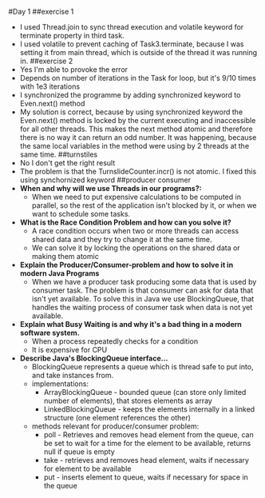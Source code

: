 #Day 1
##exercise 1
* I used Thread.join to sync thread execution and volatile keyword for terminate property in third task.
* I used volatile to prevent caching of Task3.terminate, because I was setting it from main thread, which is outside of the thread it was running in.
##exercise 2
* Yes I'm able to provoke the error
* Depends on number of iterations in the Task for loop, but it's 9/10 times with 1e3 iterations
* I synchronized the programme by adding synchronized keyword to Even.next() method
* My solution is correct, because by using synchronized keyword the Even.next() method is locked by the current executing and inaccessible for all other threads. This makes the next method atomic and therefore there is no way it can return an odd number. It was happening, because the same local variables in the method were using by 2 threads at the same time.
##turnstiles
* No I don't get the right result
* The problem is that the TurnslideCounter.incr() is not atomic. I fixed this using synchornized keyword
##producer consumer
* **When and why will we use Threads in our programs?:**
  * When we need to put expensive calculations to be computed in parallel, so the rest of the application isn't blocked by it, or when we want to schedule some tasks.
* **What is the Race Condition Problem and how can you solve it?**
  * A race condition occurs when two or more threads can access shared data and they try to change it at the same time.
  * We can solve it by locking the operations on the shared data or making them atomic
* **Explain the Producer/Consumer-problem and how to solve it in modern Java Programs**
  * When we have a producer task producing some data that is used by consumer task. The problem is that consumer can ask for data that isn't yet available. To solve this in Java we use BlockingQueue, that handles the waiting process of consumer task when data is not yet available.
* **Explain what Busy Waiting is and why it's a bad thing in a modern software system.**
  * When a process repeatedly checks for a condition
  * It is expensive for CPU
* **Describe Java's BlockingQueue interface...**
  * BlockingQueue represents a queue which is thread safe to put into, and take instances from.
  * implementations:
    * ArrayBlockingQueue - bounded queue (can store only limited number of elements), that stores elements as array 
    * LinkedBlockingQueue - keeps the elements internally in a linked structure (one element references the other)
  * methods relevant for producer/consumer problem:
    * poll - Retrieves and removes head element from the queue, can be set to wait for a time for the element to be available, returns null if queue is empty
    * take - retrieves and removes head element, waits if necessary for element to be available
    * put - inserts element to queue, waits if necessary for space in the queue